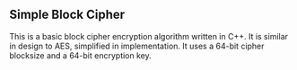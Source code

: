 ## Simple Block Cipher

This is a basic block cipher encryption algorithm written in C++.
It is similar in design to AES, simplified in implementation.
It uses a 64-bit cipher blocksize and a 64-bit encryption key.
